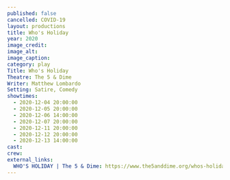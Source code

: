 ```yaml
---
published: false
cancelled: COVID-19
layout: productions
title: Who's Holiday
year: 2020
image_credit: 
image_alt:
image_caption:
category: play
Title: Who's Holiday
Theatre: The 5 & Dime
Writer: Matthew Lombardo
Setting: Satire, Comedy
showtimes: 
  - 2020-12-04 20:00:00
  - 2020-12-05 20:00:00
  - 2020-12-06 14:00:00
  - 2020-12-07 20:00:00
  - 2020-12-11 20:00:00
  - 2020-12-12 20:00:00
  - 2020-12-13 14:00:00
cast:
crew:
external_links:
  WHO'S HOLIDAY | The 5 & Dime: https://www.the5anddime.org/whos-holiday
---
```

